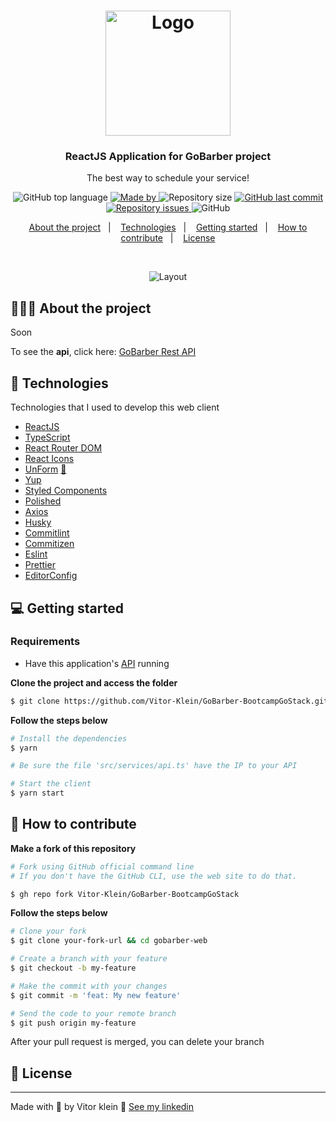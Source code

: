 <h1 align="center">
  <img alt="Logo" src="https://res.cloudinary.com/eliasgcf/image/upload/v1588625369/GoBarber/logo_iw1v9f.svg" width="200px">
</h1>

<h3 align="center">
  ReactJS Application for GoBarber project
</h3>

<p align="center">The best way to schedule your service!</p>

<p align="center">
  <img alt="GitHub top language" src="https://img.shields.io/github/languages/top/Vitor-Klein/GoBarber-BootcampGoStack?color=%23FF9000">

  <a href="https://www.linkedin.com/in/Vitor-Klein/" target="_blank" rel="noopener noreferrer">
    <img alt="Made by" src="https://img.shields.io/badge/made%20by-Vitor%20Klein-%23FF9000">
  </a>

  <img alt="Repository size" src="https://img.shields.io/github/repo-size/Vitor-Klein/gobarber-webGoBarber-BootcampGoStack?color=%23FF9000">

  <a href="https://github.com/Vitor-Klein/GoBarber-BootcampGoStack/commits/master">
    <img alt="GitHub last commit" src="https://img.shields.io/github/last-commit/Vitor-Klein/GoBarber-BootcampGoStack?color=%23FF9000">
  </a>

  <a href="https://github.com/Vitor-Klein/GoBarber-BootcampGoStack/issues">
    <img alt="Repository issues" src="https://img.shields.io/github/issues/Vitor-Klein/GoBarber-BootcampGoStack?color=%23FF9000">
  </a>

  <img alt="GitHub" src="https://img.shields.io/github/license/Vitor-Klein/GoBarber-BootcampGoStack?color=%23FF9000">
</p>

<p align="center">
  <a href="#%EF%B8%8F-about-the-project">About the project</a>&nbsp;&nbsp;&nbsp;|&nbsp;&nbsp;&nbsp;
  <a href="#-technologies">Technologies</a>&nbsp;&nbsp;&nbsp;|&nbsp;&nbsp;&nbsp;
  <a href="#-getting-started">Getting started</a>&nbsp;&nbsp;&nbsp;|&nbsp;&nbsp;&nbsp;
  <a href="#-how-to-contribute">How to contribute</a>&nbsp;&nbsp;&nbsp;|&nbsp;&nbsp;&nbsp;
  <a href="#-license">License</a>
</p>

</br>

<p align="center">
  <img alt="Layout" src="https://res.cloudinary.com/eliasgcf/image/upload/v1588811213/GoBarber/Kapture_2020-05-06_at_21.25.26_tijnl5.gif">
</p>

## 💇🏻‍♂️ About the project

Soon

To see the **api**, click here: [GoBarber Rest API](https://github.com/Vitor-Klein/GoBarber-BootcampGoStack)</br>

## 🚀 Technologies

Technologies that I used to develop this web client

- [ReactJS](https://reactjs.org/)
- [TypeScript](https://www.typescriptlang.org/)
- [React Router DOM](https://reacttraining.com/react-router/)
- [React Icons](https://react-icons.netlify.com/#/)
- [UnForm](https://unform.dev/) [💜](https://rocketseat.com.br/)
- [Yup](https://github.com/jquense/yup)
- [Styled Components](https://styled-components.com/)
- [Polished](https://github.com/styled-components/polished)
- [Axios](https://github.com/axios/axios)
- [Husky](https://github.com/typicode/husky)
- [Commitlint](https://github.com/conventional-changelog/commitlint)
- [Commitizen](https://github.com/commitizen/cz-cli)
- [Eslint](https://eslint.org/)
- [Prettier](https://prettier.io/)
- [EditorConfig](https://editorconfig.org/)

## 💻 Getting started

### Requirements

- Have this application's [API](https://github.com/Vitor-Klein/GoBarber-BootcampGoStack) running

**Clone the project and access the folder**

```bash
$ git clone https://github.com/Vitor-Klein/GoBarber-BootcampGoStack.git && cd gobarber-web
```

**Follow the steps below**

```bash
# Install the dependencies
$ yarn

# Be sure the file 'src/services/api.ts' have the IP to your API

# Start the client
$ yarn start
```

## 🤔 How to contribute

**Make a fork of this repository**

```bash
# Fork using GitHub official command line
# If you don't have the GitHub CLI, use the web site to do that.

$ gh repo fork Vitor-Klein/GoBarber-BootcampGoStack
```

**Follow the steps below**

```bash
# Clone your fork
$ git clone your-fork-url && cd gobarber-web

# Create a branch with your feature
$ git checkout -b my-feature

# Make the commit with your changes
$ git commit -m 'feat: My new feature'

# Send the code to your remote branch
$ git push origin my-feature
```

After your pull request is merged, you can delete your branch

## 📝 License



---

Made with 💜 by Vitor klein 👋 [See my linkedin](https://www.linkedin.com/in/Vitor-Klein/)
